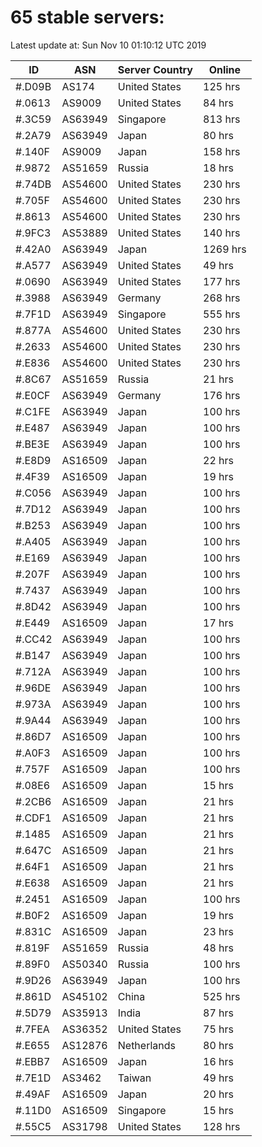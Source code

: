 # 65 stable servers:

Latest update at: Sun Nov 10 01:10:12 UTC 2019

| ID | ASN | Server Country | Online |
| -- | --- | -------------- | ------ |
| #.D09B | AS174 | United States | 125 hrs |
| #.0613 | AS9009 | United States | 84 hrs |
| #.3C59 | AS63949 | Singapore | 813 hrs |
| #.2A79 | AS63949 | Japan | 80 hrs |
| #.140F | AS9009 | Japan | 158 hrs |
| #.9872 | AS51659 | Russia | 18 hrs |
| #.74DB | AS54600 | United States | 230 hrs |
| #.705F | AS54600 | United States | 230 hrs |
| #.8613 | AS54600 | United States | 230 hrs |
| #.9FC3 | AS53889 | United States | 140 hrs |
| #.42A0 | AS63949 | Japan | 1269 hrs |
| #.A577 | AS63949 | United States | 49 hrs |
| #.0690 | AS63949 | United States | 177 hrs |
| #.3988 | AS63949 | Germany | 268 hrs |
| #.7F1D | AS63949 | Singapore | 555 hrs |
| #.877A | AS54600 | United States | 230 hrs |
| #.2633 | AS54600 | United States | 230 hrs |
| #.E836 | AS54600 | United States | 230 hrs |
| #.8C67 | AS51659 | Russia | 21 hrs |
| #.E0CF | AS63949 | Germany | 176 hrs |
| #.C1FE | AS63949 | Japan | 100 hrs |
| #.E487 | AS63949 | Japan | 100 hrs |
| #.BE3E | AS63949 | Japan | 100 hrs |
| #.E8D9 | AS16509 | Japan | 22 hrs |
| #.4F39 | AS16509 | Japan | 19 hrs |
| #.C056 | AS63949 | Japan | 100 hrs |
| #.7D12 | AS63949 | Japan | 100 hrs |
| #.B253 | AS63949 | Japan | 100 hrs |
| #.A405 | AS63949 | Japan | 100 hrs |
| #.E169 | AS63949 | Japan | 100 hrs |
| #.207F | AS63949 | Japan | 100 hrs |
| #.7437 | AS63949 | Japan | 100 hrs |
| #.8D42 | AS63949 | Japan | 100 hrs |
| #.E449 | AS16509 | Japan | 17 hrs |
| #.CC42 | AS63949 | Japan | 100 hrs |
| #.B147 | AS63949 | Japan | 100 hrs |
| #.712A | AS63949 | Japan | 100 hrs |
| #.96DE | AS63949 | Japan | 100 hrs |
| #.973A | AS63949 | Japan | 100 hrs |
| #.9A44 | AS63949 | Japan | 100 hrs |
| #.86D7 | AS16509 | Japan | 100 hrs |
| #.A0F3 | AS16509 | Japan | 100 hrs |
| #.757F | AS16509 | Japan | 100 hrs |
| #.08E6 | AS16509 | Japan | 15 hrs |
| #.2CB6 | AS16509 | Japan | 21 hrs |
| #.CDF1 | AS16509 | Japan | 21 hrs |
| #.1485 | AS16509 | Japan | 21 hrs |
| #.647C | AS16509 | Japan | 21 hrs |
| #.64F1 | AS16509 | Japan | 21 hrs |
| #.E638 | AS16509 | Japan | 21 hrs |
| #.2451 | AS16509 | Japan | 100 hrs |
| #.B0F2 | AS16509 | Japan | 19 hrs |
| #.831C | AS16509 | Japan | 23 hrs |
| #.819F | AS51659 | Russia | 48 hrs |
| #.89F0 | AS50340 | Russia | 100 hrs |
| #.9D26 | AS63949 | Japan | 100 hrs |
| #.861D | AS45102 | China | 525 hrs |
| #.5D79 | AS35913 | India | 87 hrs |
| #.7FEA | AS36352 | United States | 75 hrs |
| #.E655 | AS12876 | Netherlands | 80 hrs |
| #.EBB7 | AS16509 | Japan | 16 hrs |
| #.7E1D | AS3462 | Taiwan | 49 hrs |
| #.49AF | AS16509 | Japan | 20 hrs |
| #.11D0 | AS16509 | Singapore | 15 hrs |
| #.55C5 | AS31798 | United States | 128 hrs |

